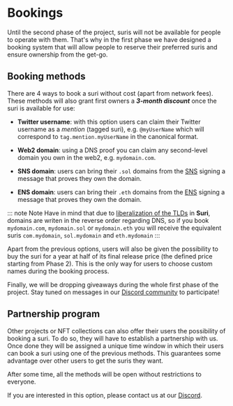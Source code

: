 # Bookings

Until the second phase of the project, suris will not be available for people to operate with them. That's why in the
first phase we have designed a booking system that will allow people to reserve their preferred suris and ensure
ownership from the get-go.

## Booking methods

There are 4 ways to book a suri without cost (apart from network fees). These methods will also grant first owners a
***3-month discount*** once the suri is available for use:

- **Twitter username**: with this option users can claim their Twitter username as a _mention_ (tagged suri),
  e.g. `@myUserName` which will correspond to `tag.mention.myUserName` in the canonical format.

- **Web2 domain**: using a DNS proof you can claim any second-level domain you own in the web2, e.g. `mydomain.com`.

- **SNS domain**: users can bring their `.sol` domains from the [SNS](https://naming.bonfida.org/) signing a message
  that proves they own the domain.

- **ENS domain**: users can bring their `.eth` domains from the [ENS](https://ens.domains/) signing a message that
  proves they own the domain.

::: note Note
Have in mind that due to [liberalization of the TLDs](/domains/tld) in **Suri**, domains are writen in the reverse order
regarding DNS, so if you book `mydomain.com`, `mydomain.sol` or `mydomain.eth` you will receive the equivalent
suris `com.mydomain`, `sol.mydomain` and `eth.mydomain`
:::

Apart from the previous options, users will also be given the possibility to buy the suri for a year at half of its
final release price (the defined price starting from Phase 2). This is the only way for users to choose custom names
during the booking process.

Finally, we will be dropping giveaways during the whole first phase of the project. Stay tuned on messages in
our [Discord community](https://discord.gg/YdutySHbbk) to participate!

## Partnership program

Other projects or NFT collections can also offer their users the possibility of booking a suri. To do so, they will have
to establish a partnership with us. Once done they will be assigned a unique time window in which their users can book a
suri using one of the previous methods. This guarantees some advantage over other users to get the suris they want.

After some time, all the methods will be open without restrictions to everyone.

If you are interested in this option, please contact us at our [Discord](https://discord.gg/YdutySHbbk).